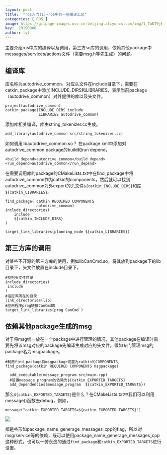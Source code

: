 ```yaml
---
layout: post
title:  "ros入门(1)—ros中的一些编译汇总"
categories: [ ROS ]
image: https://gitpage-images.oss-cn-beijing.aliyuncs.com/img/1_TuNT9jKOBbyDINDx3B-6tw.png
key:  20190908
author: lyf
---
```


主要介绍ros中库的编译以及调用，第三方so库的调用，依赖其他package中messages/services/actions文件（需要msg.h等先生成）的问题。
## 编译库
库名称为autodrive_common，对应头文件在include目录下，需要在catkin_package中添加INCLUDE_DIRS和LIBRARIES，表示当前package（autodrive_common）对外提供的库以及头文件。

```
project(autodrive_common)
catkin_package(INCLUDE_DIRS include
               LIBRARIES autodrive_common)
```

添加库相关编译，库由string_tokenizer.cc生成。

```
add_library(autodrive_common src/string_tokenizer.cc)
```

如何调用libautodrive_common.so？
在package.xml中添加对autodrive_common package的build和run depend，

```
<build_depend>autodrive_common</build_depend>
<run_depend>autodrive_common</run_depend>
```

在需要调用库的package的CMakeLists.txt中在find_package中将autodrive_common作为catkin的components，然后就可以找到autodrive_common对外export的头文件`${catkin_INCLUDE_DIRS}`和库`${catkin_LIBRARIES}`。

```
find_package( catkin REQUIRED COMPONENTS
              autodrive_common)
include_directories(
    include
    ${catkin_INCLUDE_DIRS}
)

target_link_libraries(planning_node ${catkin_LIBRARIES})
```
## 第三方库的调用
对某些不开源的第三方库的使用，例如libCanCmd.so，将其放到package下的lib目录下，头文件放置在include目录下，

```
#找到头文件目录
include_directories(
 include
)
#指定库所在的目录
link_directories(lib)
#应用程序prog链接CanCmd库
target_link_libraries(prog CanCmd )
```

## 依赖其他package生成的msg
对于将msg统一放在一个package中进行管理的情况，其他package在编译时需要先将该msg对应的package先编译生成对应的头文件。假如专门管理msg的package名为msgpackage。

```
#利用find_package将msgpackage设置为catkin的COMPONENTS,
find_package(catkin REQUIRED COMPONENTS msgpackage)

  add_executable(message_program src/main.cpp)
  #设置message_program的依赖为${catkin_EXPORTED_TARGETS}
  add_dependencies(message_program  ${catkin_EXPORTED_TARGETS})
```
那么`${catkin_EXPORTED_TARGETS}`是什么？在CMakeLists.txt中我们可以利用message()函数去debug，例如，

```
message("catkin_EXPORTED_TARGETS=${catkin_EXPORTED_TARGETS}")
```
![](https://gitpage-images.oss-cn-beijing.aliyuncs.com/img/20180528220922331.png)

都是些形如package_name_generage_messages_cpp的flag，所以对msg/service等的依赖，既可以使用package_name_generage_messages_cpp这种形式，也可以一劳永逸的通过`find_package`和`catkin_EXPORTED_TARGETS`进行设置。
